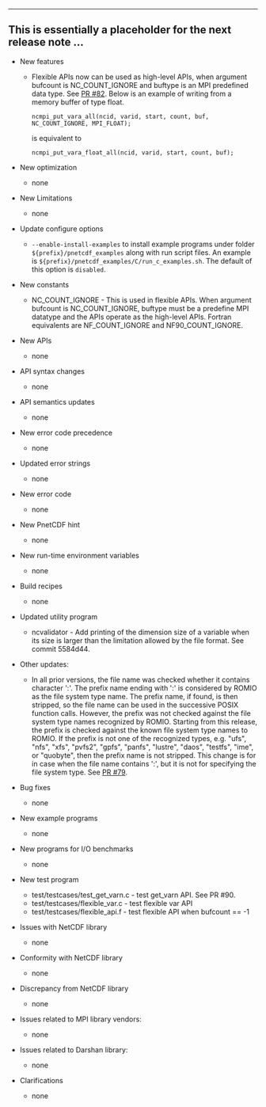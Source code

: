 ------------------------------------------------------------------------------
This is essentially a placeholder for the next release note ...
------------------------------------------------------------------------------

* New features
  + Flexible APIs now can be used as high-level APIs, when argument bufcount
    is NC_COUNT_IGNORE and buftype is an MPI predefined data type. See
    [PR #82](https://github.com/Parallel-NetCDF/PnetCDF/pull/82). Below is an
    example of writing from a memory buffer of type float.
    ```
    ncmpi_put_vara_all(ncid, varid, start, count, buf, NC_COUNT_IGNORE, MPI_FLOAT);
    ```
    is equivalent to
    ```
    ncmpi_put_vara_float_all(ncid, varid, start, count, buf);
    ```

* New optimization
  + none

* New Limitations
  + none

* Update configure options
  + `--enable-install-examples` to install example programs under folder
    `${prefix}/pnetcdf_examples` along with run script files. An example is
    `${prefix}/pnetcdf_examples/C/run_c_examples.sh`. The default of this
    option is `disabled`.

* New constants
  + NC_COUNT_IGNORE - This is used in flexible APIs. When argument bufcount is
    NC_COUNT_IGNORE, buftype must be a predefine MPI datatype and the APIs
    operate as the high-level APIs. Fortran equivalents are NF_COUNT_IGNORE and
    NF90_COUNT_IGNORE.

* New APIs
  + none

* API syntax changes
  + none

* API semantics updates
  + none

* New error code precedence
  + none

* Updated error strings
  + none

* New error code
  + none

* New PnetCDF hint
  + none

* New run-time environment variables
  + none

* Build recipes
  + none

* Updated utility program
  + ncvalidator - Add printing of the dimension size of a variable when its
    size is larger than the limitation allowed by the file format. See commit
    5584d44.

* Other updates:
  + In all prior versions, the file name was checked whether it contains
    character ':'. The prefix name ending with ':' is considered by ROMIO as
    the file system type name. The prefix name, if found, is then stripped, so
    the file name can be used in the successive POSIX function calls. However,
    the prefix was not checked against the file system type names recognized
    by ROMIO. Starting from this release, the prefix is checked against the
    known file system type names to ROMIO. If the prefix is not one of the
    recognized types, e.g.  "ufs", "nfs", "xfs", "pvfs2", "gpfs", "panfs",
    "lustre", "daos", "testfs", "ime", or "quobyte", then the prefix name is
    not stripped. This change is for in case when the file name contains ':',
    but it is not for specifying the file system type.
    See [PR #79](https://github.com/Parallel-NetCDF/PnetCDF/pull/79).

* Bug fixes
  + none

* New example programs
  + none

* New programs for I/O benchmarks
  + none

* New test program
  + test/testcases/test_get_varn.c - test get_varn API. See PR #90.
  + test/testcases/flexible_var.c - test flexible var API
  + test/testcases/flexible_api.f - test flexible API when bufcount == -1

* Issues with NetCDF library
  + none

* Conformity with NetCDF library
  + none

* Discrepancy from NetCDF library
  + none

* Issues related to MPI library vendors:
  + none

* Issues related to Darshan library:
  + none

* Clarifications
  + none

